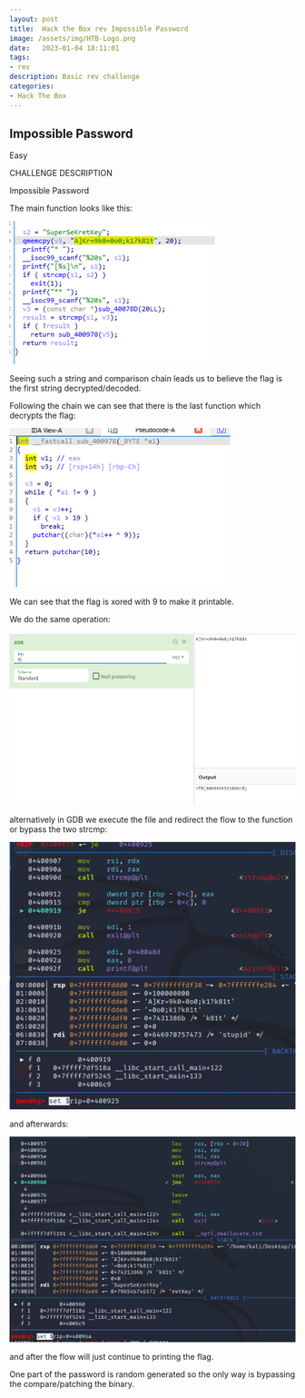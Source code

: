 ```yaml
---
layout: post
title:  Hack the Box rev Impossible Password
image: /assets/img/HTB-Logo.png
date:   2023-01-04 18:11:01
tags:
- rev
description: Basic rev challenge
categories:
- Hack The Box
---
```


## Impossible Password

Easy  

CHALLENGE DESCRIPTION

Impossible Password

The main function looks like this:

![](/assets/img/2023-01-04-21-56-19.png)


Seeing such a string and comparison chain leads us to believe the flag is the first string decrypted/decoded.

Following the chain we can see that there is the last function which decrypts the flag:

![](/assets/img/2023-01-04-21-57-44.png)

We can see that the flag is xored with 9 to make it printable.

We do the same operation:

![](/assets/img/2023-01-04-21-58-17.png)

alternatively in GDB we execute the file and redirect the flow to the function or bypass the two strcmp:


![](/assets/img/2023-01-04-21-59-48.png)

and afterwards:

![](/assets/img/2023-01-04-22-00-24.png)

and after the flow will just continue to printing the flag.

One part of the password is random generated so the only way is bypassing the compare/patching the binary.